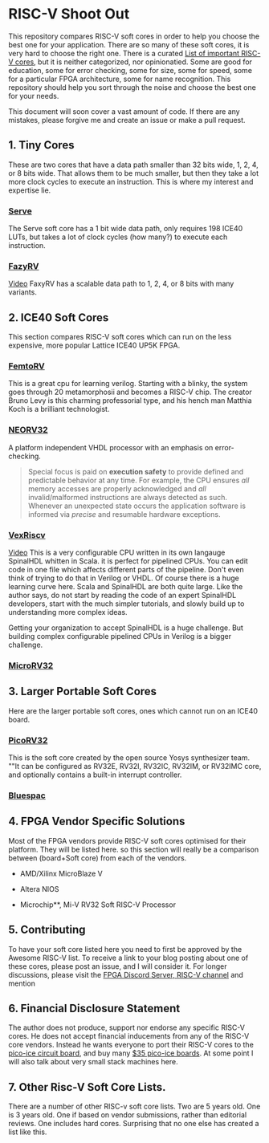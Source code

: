 # RISC-V Shoot Out

This repository compares RISC-V soft cores in order to help you choose the best one for your application.  There are so many of these soft cores, it is very hard to choose the right one.   There is a curated [List of important RISC-V cores](https://github.com/xmpf/awesome-risc-v#implementations), but it is neither categorized, nor opinionatied.  Some are good for education, some for error checking, some for size, some for speed, some for a particular FPGA architecture, some for name recognition.  This repository should help you sort through the noise and choose the best one for your needs.   

This document will soon cover a vast amount of code.  If there are any mistakes, please forgive me and create an issue or make a pull request.  

## 1. Tiny Cores

These are two cores that have a data path smaller than 32 bits wide, 1, 2, 4, or 8 bits wide.  That allows them to be much smaller, but then they take a lot more clock cycles to execute an instruction.   This is where my interest and expertise lie. 

### [Serve](https://github.com/olofk/serv)

The Serve soft core has a 1 bit wide data path, only requires 198 ICE40 LUTs, but takes a lot of clock cycles (how many?) to execute each instruction.  

### [FazyRV](https://github.com/meiniKi/FazyRV)

[Video](https://youtu.be/rRPVVCbpF5M) FaxyRV has a scalable data path to 1, 2, 4, or 8 bits with many variants.

## 2. ICE40 Soft Cores

This section compares RISC-V soft cores which can run on the less expensive, more popular Lattice ICE40 UP5K FPGA.  

### [FemtoRV](https://github.com/dloubach/femtorv32)

This is a great cpu for learning verilog. Starting with a blinky, the system goes through 20 metamorphosii and becomes a RISC-V chip.  The creator Bruno Levy is this charming professorial type, and his hench man Matthia Koch is a brilliant technologist.  

### [NEORV32](https://github.com/stnolting/neorv32)

A platform independent VHDL processor with an emphasis on error-checking. 

> Special focus is paid on **execution safety** to provide defined and predictable behavior at any time.  For example, the CPU ensures *all* memory accesses are properly acknowledged and *all* invalid/malformed
> instructions are always detected as such. Whenever an unexpected state occurs the application software is informed via *precise* and resumable hardware exceptions.   



### [VexRiscv](https://github.com/SpinalHDL/VexRiscv)

[Video](https://www.youtube.com/watch?v=dR_jqS13D2c)  This is a very configurable CPU written in its own langauge SpinalHDL whitten in Scala.  it is perfect for pipelined CPUs.  You can edit code in one file which affects different parts of the pipeline.  Don't even think of trying to do that in Verilog or VHDL. Of course there is a huge learning curve here.  Scala and SpinalHDL are both quite large. Like the author says, do not start by reading the code of an expert SpinalHDL developers, start with the much simpler tutorials, and slowly build up to understanding more complex ideas. 

Getting your organization to accept SpinalHDL is a huge challenge.  But building complex configurable pipelined CPUs in Verilog is a bigger challenge. 

### [MicroRV32](https://github.com/agra-uni-bremen/microrv32)

## 3. Larger Portable Soft Cores

Here are the larger portable soft cores, ones which cannot run on an ICE40 board.  

### [PicoRV32](https://github.com/YosysHQ/picorv32/tree/main)

This is the soft core created by the open source Yosys synthesizer team. ""It can be configured as RV32E, RV32I, RV32IC, RV32IM, or RV32IMC core, and optionally
contains a built-in interrupt controller.

### [Bluespac](https://bluespec.com/products#portable)



## 4. FPGA Vendor Specific Solutions

Most of the FPGA vendors provide RISC-V soft cores optimised for their platform.   They will be listed here.  so this section will really be a comparison between (board+Soft core) from each of the vendors.

- AMD/Xilinx MicroBlaze V

- Altera NIOS

- Microchip**, Mi-V RV32 Soft RISC-V Processor

## 5. Contributing

To have your soft core listed here you need to first be approved by the Awesome RISC-V list.  To receive a link to your blog posting about one of these cores, please post an issue, and I will consider it. For longer discussions, please visit the [FPGA Discord Server, RISC-V channel](https://discord.gg/pZhvTPHf9V) and mention   

## 6. Financial Disclosure Statement

 The author does not produce, support nor endorse any specific RISC-V cores. He does not accept financial inducements from any of the RISC-V core vendors. Instead he wants everyone to port their RISC-V cores to the [pico-ice circuit board](https://pico-ice.tinyvision.ai/), and buy many [$35 pico-ice boards](https://tinyvision.ai/products/pico-ice-fpga-trainer-board).   At some point I will also talk about very small stack machines here. 

## 7. Other Risc-V Soft Core Lists.

There are a number of other RISC-v soft core lists. Two are 5 years old. One is 3 years old.  One if based on vendor submissions, rather than editorial reviews.  One includes hard cores.   Surprising that no one else has created a list like this.  

